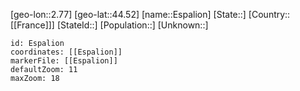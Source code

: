 ﻿---
location: [44.52,2.77]
mapzoom: [7,12] 
mapmarker: city 
type: City
tags:
- geo/City


SpocWebEntityId: 30072
isDeleted: false
confidential: public

---
[geo-lon::2.77]
[geo-lat::44.52]
[name::Espalion]
[State::]
[Country::[[France]]]
[StateId::]
[Population::]
[Unknown::]


```leaflet
id: Espalion
coordinates: [[Espalion]]
markerFile: [[Espalion]]
defaultZoom: 11 
maxZoom: 18
```
